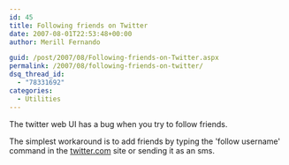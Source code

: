```yaml
---
id: 45
title: Following friends on Twitter
date: 2007-08-01T22:53:48+00:00
author: Merill Fernando

guid: /post/2007/08/Following-friends-on-Twitter.aspx
permalink: /2007/08/following-friends-on-twitter/
dsq_thread_id:
  - "78331692"
categories:
  - Utilities
---
```

<p>The twitter web UI has a&nbsp;bug when you try to follow friends.</p> <p>The simplest workaround is to add friends by typing&nbsp;the 'follow username' command in the <a href="http://www.twitter.com">twitter.com</a>&nbsp;site or sending it as an sms.</p>